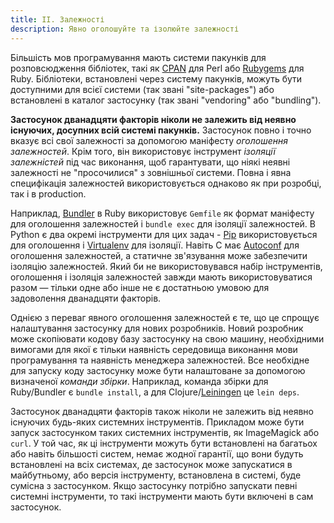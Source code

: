```yaml
---
title: II. Залежності
description: Явно оголошуйте та ізолюйте залежності
---
```

Більшість мов програмування мають системи пакунків для розповсюдження бібліотек, такі як [CPAN](http://www.cpan.org/) для Perl або [Rubygems](http://rubygems.org/) для Ruby. Бібліотеки, встановлені через систему пакунків, можуть бути доступними для всієї системи (так звані "site-packages") або встановлені в каталог застосунку (так звані "vendoring" або "bundling").

**Застосунок дванадцяти факторів ніколи не залежить від неявно існуючих, досупних всій системі пакунків.** Застосунок повно і точно вказує всі свої залежності за допомогою маніфесту *оголошення залежностей*. Крім того, він використовує інструмент *ізоляції залежністей* під час виконання, щоб гарантувати, що ніякі неявні залежності не "просочилися" з зовнішньої системи. Повна і явна специфікація залежностей використовується однаково як при розробці, так і в production.

Наприклад, [Bundler](https://bundler.io/) в Ruby використовує `Gemfile` як формат маніфесту для оголошення залежностей і `bundle exec` для ізоляції залежностей. В Python є два окремі інструменти для цих задач - [Pip](http://www.pip-installer.org/en/latest/) використовується для оголошення і [Virtualenv](http://www.virtualenv.org/en/latest/) для ізоляції. Навіть C має [Autoconf](http://www.gnu.org/s/autoconf/) для оголошення залежностей, а статичне зв'язування може забезпечити ізоляцію залежностей. Який би не використовувався набір інструментів, оголошення і ізоляція залежностей завжди мають використовуватися разом — тільки одне або інше не є достатньою умовою для задоволення дванадцяти факторів.

Однією з переваг явного оголошення залежностей є те, що це спрощує налаштування застосунку для нових розробників. Новий розробник може скопіювати кодову базу застосунку на свою машину, необхідними вимогами для якої є тільки наявність середовища виконання мови програмування та наявність менеджера залежностей. Все необхідне для запуску коду застосунку може бути налаштоване за допомогою визначеної *команди збірки*. Наприклад, команда збірки для Ruby/Bundler є `bundle install`, а для Clojure/[Leiningen](https://github.com/technomancy/leiningen#readme) це `lein deps`.

Застосунок дванадцяти факторів також ніколи не залежить від неявно існуючих будь-яких системних інструментів. Прикладом може бути запуск застосунком таких системних інструментів, як ImageMagick або `curl`. У той час, як ці інструменти можуть бути встановлені на багатьох або навіть більшості систем, немає жодної гарантії, що вони будуть встановлені на всіх системах, де застосунок може запускатися в майбутньому, або версія інструменту, встановлена в системі, буде сумісна з застосунком. Якщо застосунку потрібно запускати певні системні інструменти, то такі інструменти мають бути включені в сам застосунок.